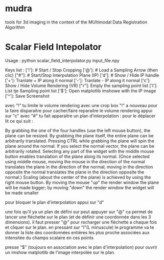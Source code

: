 # mudra
tools for 3d imaging in the context of the MUltimodal Data Registration Algorithm

# Scalar Field Intepolator

Usage : python scalar_field_interpolator.py input_file.npy

Keys list :
['!']: # Start / Stop Cropping
['@']: # Load a Sampling Arrow (then clic)
["#"]: #  Start/Stop Interpolation Plane (IP)
['d']: # Show / Hide  IP handle
['+']: Tranlate + IP along it normal
['-']: Tranlate - IP along it normal
['c']: Show / Hide  Volume Rendering (VR)
["r"]: Emply the sampling point list
['l']: List tje Sampling point list
['$']: Open matplotlib imshowe with the IP image
['^']: Save Screenshot
   
avec "!" tu limite le volume rendering avec une crop box "!" a nouveau pour la faire disparaitre
pour cacher/faire reparaitre le volume rendering appui sur "c"
avec "#" tu fait apparaitre un plan d'interpolation : pour le déplacer lit ce qui suit :


By grabbing the one of the four handles (use the left mouse button), the plane can be resized. 
By grabbing the plane itself, the entire plane can be arbitrarily translated. 
Pressing CTRL while grabbing the plane will spin the plane around the normal. 
If you select the normal vector, the plane can be arbitrarily rotated. 
Selecting any part of the widget with the middle mouse button enables translation of the plane along its normal. 
(Once selected using middle mouse, moving the mouse in the direction of the normal translates the plane in the direction of the normal; 
moving in the direction opposite the normal translates the plane in the direction opposite the normal.) 
Scaling (about the center of the plane) is achieved by using the right mouse button. 
By moving the mouse "up" the render window the plane will be made bigger; 
by moving "down" the render window the widget will be made smaller


pour bloquer le plan d'interpolation appui sur "d" 

une fois qu'il ya un plan de défini sur peut appuyer sur "@" ca permet de lancer une fléchette sur le plan 
(et de définir une coordonnée dans les 3 dimensions).
il faut presser "@" pour recharger une fléchette a chaque fois et cliquer sur le plan.
en pressant sur "l"(L minuscule) le programme va te donner la liste des coordonnées entières 
les plus proche associées aux intensitée du champs scalaire en ces points

presse "$" (toujours en association avec le plan d'interpolation) pour ouvrir un imshow matplotlib de l'image interpolée sur le plan.
